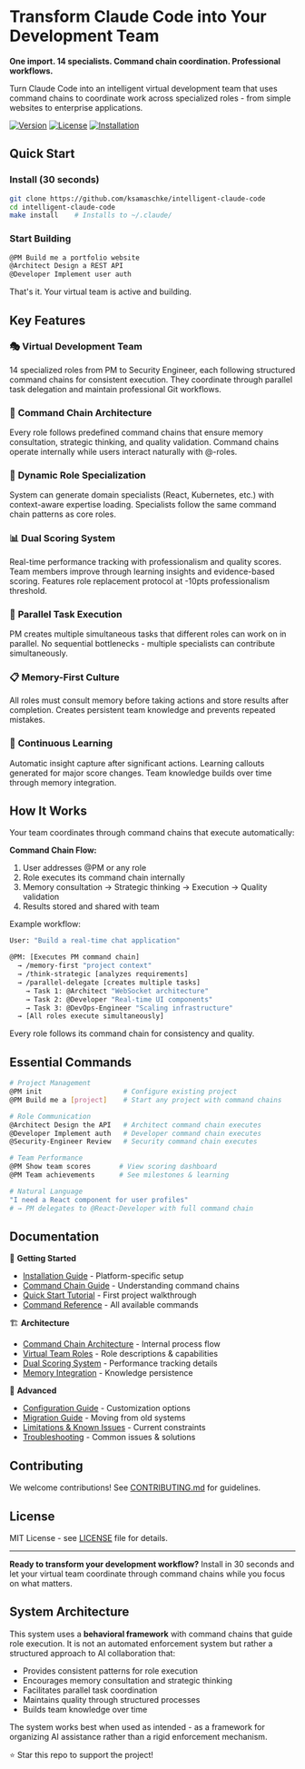 # Transform Claude Code into Your Development Team

**One import. 14 specialists. Command chain coordination. Professional workflows.**

Turn Claude Code into an intelligent virtual development team that uses command chains to coordinate work across specialized roles - from simple websites to enterprise applications.

[![Version](https://img.shields.io/badge/version-5.0.0-blue.svg)](CHANGELOG.md)
[![License](https://img.shields.io/badge/license-MIT-green.svg)](LICENSE)
[![Installation](https://img.shields.io/badge/install-30_seconds-orange.svg)](docs/installation.md)

## Quick Start

### Install (30 seconds)
```bash
git clone https://github.com/ksamaschke/intelligent-claude-code
cd intelligent-claude-code
make install    # Installs to ~/.claude/
```

### Start Building
```bash
@PM Build me a portfolio website
@Architect Design a REST API  
@Developer Implement user auth
```

That's it. Your virtual team is active and building.

## Key Features

### 🎭 **Virtual Development Team**
14 specialized roles from PM to Security Engineer, each following structured command chains for consistent execution. They coordinate through parallel task delegation and maintain professional Git workflows.

### 🔗 **Command Chain Architecture**
Every role follows predefined command chains that ensure memory consultation, strategic thinking, and quality validation. Command chains operate internally while users interact naturally with @-roles.

### 🚀 **Dynamic Role Specialization**  
System can generate domain specialists (React, Kubernetes, etc.) with context-aware expertise loading. Specialists follow the same command chain patterns as core roles.

### 📊 **Dual Scoring System**
Real-time performance tracking with professionalism and quality scores. Team members improve through learning insights and evidence-based scoring. Features role replacement protocol at -10pts professionalism threshold.

### 🤖 **Parallel Task Execution**
PM creates multiple simultaneous tasks that different roles can work on in parallel. No sequential bottlenecks - multiple specialists can contribute simultaneously.

### 📋 **Memory-First Culture**
All roles must consult memory before taking actions and store results after completion. Creates persistent team knowledge and prevents repeated mistakes.

### 🔄 **Continuous Learning**
Automatic insight capture after significant actions. Learning callouts generated for major score changes. Team knowledge builds over time through memory integration.

## How It Works

Your team coordinates through command chains that execute automatically:

**Command Chain Flow:**
1. User addresses @PM or any role
2. Role executes its command chain internally
3. Memory consultation → Strategic thinking → Execution → Quality validation
4. Results stored and shared with team

Example workflow:
```bash
User: "Build a real-time chat application"

@PM: [Executes PM command chain]
  → /memory-first "project context"
  → /think-strategic [analyzes requirements]
  → /parallel-delegate [creates multiple tasks]
    → Task 1: @Architect "WebSocket architecture"
    → Task 2: @Developer "Real-time UI components"
    → Task 3: @DevOps-Engineer "Scaling infrastructure"
  → [All roles execute simultaneously]
```

Every role follows its command chain for consistency and quality.

## Essential Commands

```bash
# Project Management
@PM init                    # Configure existing project
@PM Build me a [project]    # Start any project with command chains

# Role Communication
@Architect Design the API   # Architect command chain executes
@Developer Implement auth   # Developer command chain executes
@Security-Engineer Review   # Security command chain executes

# Team Performance
@PM Show team scores       # View scoring dashboard
@PM Team achievements      # See milestones & learning

# Natural Language
"I need a React component for user profiles"
# → PM delegates to @React-Developer with full command chain
```

## Documentation

📖 **Getting Started**
- [Installation Guide](docs/installation.md) - Platform-specific setup
- [Command Chain Guide](docs/command-chains.md) - Understanding command chains
- [Quick Start Tutorial](docs/quickstart.md) - First project walkthrough
- [Command Reference](docs/commands.md) - All available commands

🏗️ **Architecture**  
- [Command Chain Architecture](docs/architecture/command-chains.md) - Internal process flow
- [Virtual Team Roles](docs/features/virtual-team.md) - Role descriptions & capabilities
- [Dual Scoring System](docs/features/dual-scoring-system.md) - Performance tracking details
- [Memory Integration](docs/features/memory-system.md) - Knowledge persistence

🔧 **Advanced**
- [Configuration Guide](docs/configuration.md) - Customization options
- [Migration Guide](docs/migration.md) - Moving from old systems
- [Limitations & Known Issues](docs/limitations.md) - Current constraints
- [Troubleshooting](docs/troubleshooting.md) - Common issues & solutions

## Contributing

We welcome contributions! See [CONTRIBUTING.md](CONTRIBUTING.md) for guidelines.

## License

MIT License - see [LICENSE](LICENSE) file for details.

---

**Ready to transform your development workflow?** Install in 30 seconds and let your virtual team coordinate through command chains while you focus on what matters.

## System Architecture

This system uses a **behavioral framework** with command chains that guide role execution. It is not an automated enforcement system but rather a structured approach to AI collaboration that:

- Provides consistent patterns for role execution
- Encourages memory consultation and strategic thinking
- Facilitates parallel task coordination
- Maintains quality through structured processes
- Builds team knowledge over time

The system works best when used as intended - as a framework for organizing AI assistance rather than a rigid enforcement mechanism.

⭐ Star this repo to support the project!